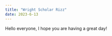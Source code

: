 ```yaml
---
title: "Wright Scholar Rizz"
date: 2023-6-13
---
```

Hello everyone, I hope you are having a great day!
